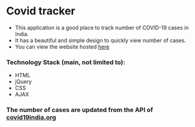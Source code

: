 # Covid tracker
- This application is a good place to track number of COVID-19 cases in India.
- It has a beautiful and simple design to quickly view number of cases.
- You can view the website hosted [here](https://covid-india-status.netlify.app/)

### Technology Stack (main, not limited to):
* HTML
* jQuery
* CSS
* AJAX

### The number of cases are updated from the API of [covid19india.org](https://www.covid19india.org/)

